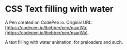 # CSS Text filling with water

A Pen created on CodePen.io. Original URL: [https://codepen.io/lbebber/pen/naarWa](https://codepen.io/lbebber/pen/naarWa).

A text filling with water animation, for preloaders and such.